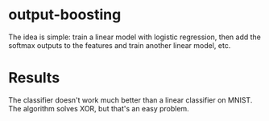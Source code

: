 # output-boosting

The idea is simple: train a linear model with logistic regression, then add the softmax outputs to the features and train another linear model, etc.

# Results

The classifier doesn't work much better than a linear classifier on MNIST. The algorithm solves XOR, but that's an easy problem.
